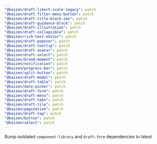 ```yaml
---
"@kaizen/draft-likert-scale-legacy": patch
"@kaizen/draft-filter-menu-button": patch
"@kaizen/draft-title-block-zen": patch
"@kaizen/draft-guidance-block": patch
"@kaizen/draft-illustration": patch
"@kaizen/draft-collapsible": patch
"@kaizen/rich-text-editor": patch
"@kaizen/draft-popover": patch
"@kaizen/draft-tooltip": patch
"@kaizen/draft-avatar": patch
"@kaizen/draft-select": patch
"@kaizen/brand-moment": patch
"@kaizen/notification": patch
"@kaizen/progress-bar": patch
"@kaizen/split-button": patch
"@kaizen/draft-modal": patch
"@kaizen/draft-table": patch
"@kaizen/date-picker": patch
"@kaizen/draft-form": patch
"@kaizen/draft-menu": patch
"@kaizen/draft-tabs": patch
"@kaizen/draft-tile": patch
"@kaizen/pagination": patch
"@kaizen/draft-tag": patch
"@kaizen/button": patch
"@kaizen/select": patch
---
```


Bump outdated `component-library` and `draft-form` dependencies to latest
